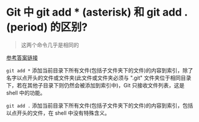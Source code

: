 # Git 中 git add * (asterisk) 和 git add . (period) 的区别?

> 这两个命令几乎是相同的

[参考答案链接](https://stackoverflow.com/questions/26042390/git-add-asterisk-vs-git-add-period/26042555#26042555)

`git add *` 添加当前目录下所有文件(包括子文件夹下的文件)的内容到索引，除了名字以点开头的文件或文件夹(此文件或文件夹必须与 ".git" 文件夹位于相同目录下，若在其他子目录下则仍然会被添加到索引中)，Git 只接收文件列表，这是 shell 中的功能。

`git add .` 添加当前目录下所有文件(包括子文件夹下的文件)的内容到索引，包括以点开头的文件，在 shell 中没有特殊含义。


